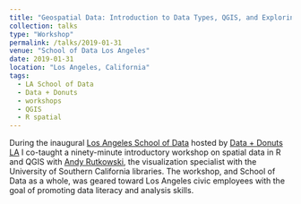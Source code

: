 ```yaml
---
title: "Geospatial Data: Introduction to Data Types, QGIS, and Exploring Census Data in R"
collection: talks
type: "Workshop"
permalink: /talks/2019-01-31
venue: "School of Data Los Angeles"
date: 2019-01-31
location: "Los Angeles, California"
tags:
  - LA School of Data
  - Data + Donuts
  - workshops
  - QGIS
  - R spatial
---
```


During the inaugural [Los Angeles School of Data](https://schoolofdata.la) hosted by [Data + Donuts LA](https://datadonuts.la) I co-taught a ninety-minute introductory workshop on spatial data in R and QGIS with [Andy Rutkowski](https://www.linkedin.com/in/andy-rutkowski-7906b15b), the visualization specialist with the University of Southern California libraries.  The workshop, and School of Data as a whole, was geared toward Los Angeles civic employees with the goal of promoting data literacy and analysis skills.
